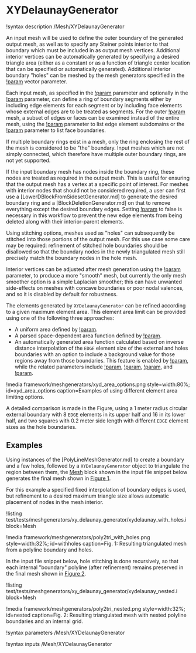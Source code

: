 # XYDelaunayGenerator

!syntax description /Mesh/XYDelaunayGenerator

An input mesh will be used to define the outer boundary of the
generated output mesh, as well as to specify any Steiner points
interior to that boundary which must be included in as output mesh
vertices.  Additional interior vertices can be automatically generated
by specifying a desired triangle area (either as a constant or as a
function of triangle center location that can be specified or
automatically generated).  Additional interior boundary "holes" can
be meshed by the mesh generators specified in the [!param](/Mesh/XYDelaunayGenerator/holes) vector parameter.

Each input mesh, as specified in the
[!param](/Mesh/XYDelaunayGenerator/boundary) parameter and optionally
in the [!param](/Mesh/XYDelaunayGenerator/holes) parameter,
can define a ring of boundary segments either by including edge
elements for each segment or by including face elements whose external
edges are to be treated as segments.  For the outer
[!param](/Mesh/XYDelaunayGenerator/boundary)
mesh, a subset of edges or faces can be examined instead of
the entire mesh, using the
[!param](/Mesh/XYDelaunayGenerator/input_subdomain_names) parameter to
list edge element subdomains or the
[!param](/Mesh/XYDelaunayGenerator/input_boundary_names) parameter to
list face boundaries.

If multiple boundary rings exist in a mesh, only the ring enclosing
the rest of the mesh is considered to be "the" boundary.  Input meshes
which are not simply connected, which therefore have multiple outer
boundary rings, are not yet supported.

If the input boundary mesh has nodes inside the boundary ring, these
nodes are treated as required in the output mesh.  This is useful for
ensuring that the output mesh has a vertex at a specific point of
interest.  For meshes with interior nodes that should not be
considered required, a user can first use a
[LowerDBlockFromSidesetGenerator.md] to generate the desired boundary
ring and a [BlockDeletionGenerator.md] on that to remove everything
except the desired boundary edges.  Setting
[!param](/Mesh/BlockDeletionGenerator/delete_exteriors) to
false is necessary in this workflow to prevent the new edge elements
from being deleted along with their interior-parent elements.

Using stitching options, meshes used as "holes" can subsequently be
stitched into those portions of the output mesh.  For this use case
some care may be required: refinement of stitched hole boundaries
should be disallowed so that the boundary nodes in the newly
triangulated mesh still precisely match the boundary nodes in the hole
mesh.

Interior vertices can be adjusted after mesh generation using the [!param](/Mesh/XYDelaunayGenerator/smooth_triangulation) parameter, to produce a
more "smooth" mesh, but currently the only mesh smoother option is a
simple Laplacian smoother; this can have unwanted side-effects on
meshes with concave boundaries or poor nodal valences, and so it is
disabled by default for robustness.

The elements generated by `XYDelaunayGenerator` can be refined according
to a given maximum element area. This element area limit can be provided
using one of the following three approaches:

- A uniform area defined by [!param](/Mesh/XYDelaunayGenerator/desired_area).
- A parsed space-dependent area function defined by [!param](/Mesh/XYDelaunayGenerator/desired_area_func).
- An automatically generated area function calculated based on inverse
  distance interpolation of the `EDGE` element size of the external and
  holes boundaries with an option to include a background value for those
  regions away from those boundaries. This feature is enabled by [!param](/Mesh/XYDelaunayGenerator/use_auto_area_func),
  while the related parameters include [!param](/Mesh/XYDelaunayGenerator/auto_area_func_default_size),
  [!param](/Mesh/XYDelaunayGenerator/auto_area_func_default_size_dist),
  [!param](/Mesh/XYDelaunayGenerator/auto_area_function_num_points), and
  [!param](/Mesh/XYDelaunayGenerator/auto_area_function_power).

!media framework/meshgenerators/xyd_area_options.png
      style=width:80%;
      id=xyd_area_options
      caption=Examples of using different element area limiting options.

A detailed comparison is made in the Figure, using a 1 meter radius circular
external boundary with 8 `EDGE` elements in its upper half and 16 in its
lower half, and two squares with 0.2 meter side length with different
`EDGE` element sizes as the hole boundaries.

## Examples

Using instances of the [PolyLineMeshGenerator.md] to create a boundary
and a few holes, followed by a `XYDelaunayGenerator` object to
triangulate the region between them, the [Mesh](/Mesh/index.md) block
shown in the input file snippet below generates the final mesh shown
in [Figure 1](#withholes).

For this example a specified fixed interpolation of boundary edges is
used, but refinement to a desired maximum triangle size allows
automatic placement of nodes in the mesh interior.

!listing test/tests/meshgenerators/xy_delaunay_generator/xydelaunay_with_holes.i block=Mesh

!media framework/meshgenerators/poly2tri_with_holes.png
      style=width:32%;
      id=withholes
      caption=Fig. 1: Resulting triangulated mesh from a polyline boundary and holes.

In the input file snippet below, hole stitching is done recursively,
so that each internal "boundary" polyline (after refinement) remains
preserved in the final mesh shown in [Figure 2](#nested).

!listing test/tests/meshgenerators/xy_delaunay_generator/xydelaunay_nested.i block=Mesh

!media framework/meshgenerators/poly2tri_nested.png
      style=width:32%;
      id=nested
      caption=Fig. 2: Resulting triangulated mesh with nested polyline boundaries and an internal grid. 

!syntax parameters /Mesh/XYDelaunayGenerator

!syntax inputs /Mesh/XYDelaunayGenerator
